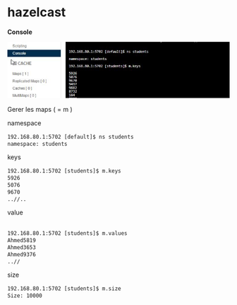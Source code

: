 # hazelcast

**Console**



![console de management](doc/images/introduction/console.jpg)



Gerer les  maps ( = m )

namespace
````shell script
192.168.80.1:5702 [default]$ ns students
namespace: students
````
keys
````shell script
192.168.80.1:5702 [students]$ m.keys
5926
5076
9670
..//..
````
value
````shell script

192.168.80.1:5702 [students]$ m.values
Ahmed5819
Ahmed3653
Ahmed9376
..//
````

size
````shell script
192.168.80.1:5702 [students]$ m.size
Size: 10000
````
